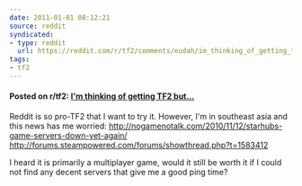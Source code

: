 ```yaml
---
date: 2011-01-01 08:12:21
source: reddit
syndicated:
- type: reddit
  url: https://reddit.com/r/tf2/comments/eudah/im_thinking_of_getting_tf2_but/
tags:
- tf2
---
```


#### Posted on r/tf2: [I'm thinking of getting TF2 but...](https://reddit.com/r/tf2/comments/eudah/im_thinking_of_getting_tf2_but/)

Reddit is so pro-TF2 that I want to try it. However, I'm in southeast asia and this news has me worried:
http://nogamenotalk.com/2010/11/12/starhubs-game-servers-down-yet-again/
http://forums.steampowered.com/forums/showthread.php?t=1583412

I heard it is primarily a multiplayer game, would it still be worth it if I could not find any decent servers that give me a good ping time?